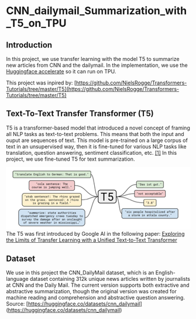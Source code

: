 # CNN_dailymail_Summarization_with_T5_on_TPU

## Introduction
In this project, we use transfer learning with the model T5 to summarize new articles from CNN and the dailymail. In the implementation, we use the [Huggingface accelerate](https://github.com/huggingface/accelerate) so it can run on TPU. 

This project was inpired by: [https://github.com/NielsRogge/Transformers-Tutorials/tree/master/T5](https://github.com/NielsRogge/Transformers-Tutorials/tree/master/T5)

## Text-To-Text Transfer Transformer (T5)
T5 is a transformer-based model that introduced a novel concept of framing all NLP tasks as text-to-text problems. This means that both the input and ouput are sequences of text. This model is pre-trained on a large corpus of text in an unsupervised way, then it is fine-tuned for various NLP tasks like translation, question answering, sentiment classification, etc. [\[1\]](https://www.jmlr.org/papers/volume21/20-074/20-074.pdf)
In this project, we use fine-tuned T5 for text summarization.

![alt text](https://github.com/AymanELS/CNN_dailymail_Summarization_with_T5_on_TPU/blob/main/T5.png)
The T5 was first introduced by Google AI in the following paper: [Exploring the Limits of Transfer Learning with a Unified Text-to-Text Transformer](https://www.jmlr.org/papers/volume21/20-074/20-074.pdf)

## Dataset
We use in this project the CNN_DailyMail dataset, which is an English-language dataset containing 312k unique news articles written by journalists at CNN and the Daily Mail. The current version supports both extractive and abstractive summarization, though the original version was created for machine reading and comprehension and abstractive question answering. Source: [https://huggingface.co/datasets/cnn_dailymail] (https://huggingface.co/datasets/cnn_dailymail)

